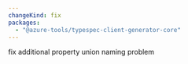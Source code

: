 ```yaml
---
changeKind: fix
packages:
  - "@azure-tools/typespec-client-generator-core"
---
```


fix additional property union naming problem